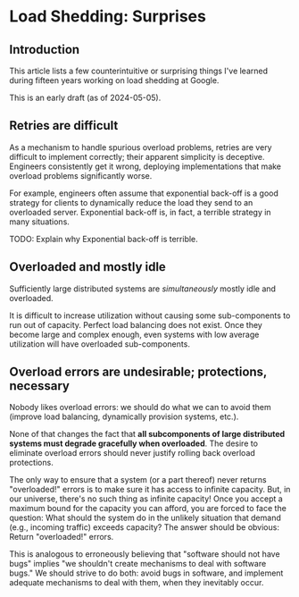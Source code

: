 # Load Shedding: Surprises

## Introduction

This article lists a few counterintuitive or surprising things
I've learned during fifteen years working on load shedding at Google.

This is an early draft (as of 2024-05-05).

## Retries are difficult

As a mechanism to handle spurious overload problems,
retries are very difficult to implement correctly;
their apparent simplicity is deceptive.
Engineers consistently get it wrong,
deploying implementations that make overload problems significantly worse.

For example, engineers often assume that exponential back-off
is a good strategy for clients to dynamically reduce the load they send
to an overloaded server.
Exponential back-off is, in fact, a terrible strategy in many situations.

TODO: Explain why Exponential back-off is terrible.

## Overloaded and mostly idle

Sufficiently large distributed systems are *simultaneously*
mostly idle and overloaded.

It is difficult to increase utilization
without causing some sub-components to run out of capacity.
Perfect load balancing does not exist.
Once they become large and complex enough,
even systems with low average utilization will have overloaded sub-components.

## Overload errors are undesirable; protections, necessary

Nobody likes overload errors:
we should do what we can to avoid them
(improve load balancing, dynamically provision systems, etc.).

None of that changes the fact that **all
subcomponents of large distributed systems
must degrade gracefully when overloaded**.
The desire to eliminate overload errors
should never justify rolling back overload protections.

The only way to ensure that a system (or a part thereof)
never returns "overloaded!" errors
is to make sure it has access to infinite capacity.
But, in our universe, there's no such thing as infinite capacity!
Once you accept a maximum bound for the capacity you can afford,
you are forced to face the question:
What should the system do in the unlikely situation that demand
(e.g., incoming traffic) exceeds capacity?
The answer should be obvious: Return "overloaded!" errors.

This is analogous to erroneously believing that "software should not have bugs"
implies "we shouldn't create mechanisms to deal with software bugs."
We should strive to do both: avoid bugs in software,
and implement adequate mechanisms to deal with them,
when they inevitably occur.

